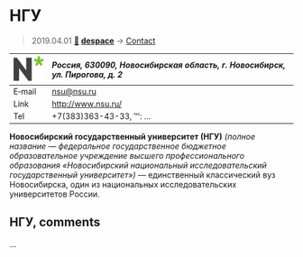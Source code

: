 # НГУ
> 2019.04.01 **[🚀](../index/index.md) [despace](index.md)** → [Contact](contact.md)

|[![](f/contact/n/nsu_logo1_thumb.jpg)](f/contact/n/nsu_logo1.png)|*Россия, 630090, Новосибирская область, г. Новосибирск, ул. Пирогова, д. 2*|
|:--|:--|
|E‑mail| <nsu@nsu.ru> |
|Link| <http://www.nsu.ru/> |
|Tel| +7(383)363-43-33, ℻: … |

**Новосибирский государственный университет (НГУ)** *(полное название — федеральное государственное бюджетное образовательное учреждение высшего профессионального образования «Новосибирский национальный исследовательский государственный университет»)* — единственный классический вуз Новосибирска, один из национальных исследовательских университетов России.


<p style="page-break-after:always"> </p>

## НГУ, comments

…
